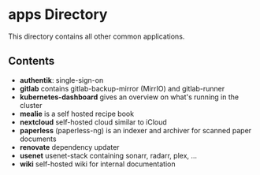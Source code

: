 # apps Directory

This directory contains all other common applications.

## Contents

- **authentik**: single-sign-on
- **gitlab** contains gitlab-backup-mirror (MirrIO) and gitlab-runner
- **kubernetes-dashboard** gives an overview on what's running in the cluster
- **mealie** is a self hosted recipe book
- **nextcloud** self-hosted cloud similar to iCloud
- **paperless** (paperless-ng) is an indexer and archiver for scanned paper documents
- **renovate** dependency updater
- **usenet** usenet-stack containing sonarr, radarr, plex, ...
- **wiki** self-hosted wiki for internal documentation
